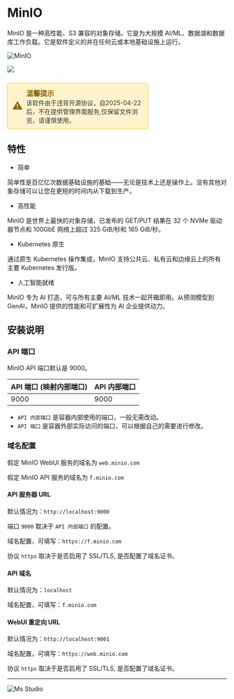 # MinIO

MinIO 是一种高性能、S3 兼容的对象存储。它是为大规模 AI/ML、数据湖和数据库工作负载。它是软件定义的并在任何云或本地基础设施上运行。

![MinIO](https://file.lifebus.top/imgs/minio_cover.png)

![](https://img.shields.io/badge/%E6%96%B0%E7%96%86%E8%90%8C%E6%A3%AE%E8%BD%AF%E4%BB%B6%E5%BC%80%E5%8F%91%E5%B7%A5%E4%BD%9C%E5%AE%A4-%E6%8F%90%E4%BE%9B%E6%8A%80%E6%9C%AF%E6%94%AF%E6%8C%81-blue)

<div style="border: 1px solid #FFC107; padding: 10px; border-radius: 5px; color: #856404; background-color: #FFF3CD; display: inline-block; width: 100%; max-width: 60%; margin-top: 10px;">
    <div style="display: flex; align-items: center;">
        <span style="font-size: 24px; margin-right: 8px;">⚠️</span>
        <div>
            <strong style="font-size: 16px;">温馨提示</strong><br>
            <span style="font-size: 14px; color: #333;">该软件由于违背开源协议，自2025-04-22后，不在提供管理界面服务,仅保留文件浏览，请谨慎使用。</span>
        </div>
    </div>
</div>

## 特性

+ 简单

简单性是百亿亿次数据基础设施的基础——无论是技术上还是操作上。没有其他对象存储可以让您在更短的时间内从下载到生产。

+ 高性能

MinIO 是世界上最快的对象存储，已发布的 GET/PUT 结果在 32 个 NVMe 驱动器节点和 100GbE 网络上超过 325 GiB/秒和 165 GiB/秒。

+ Kubernetes 原生

通过原生 Kubernetes 操作集成，MinIO 支持公共云、私有云和边缘云上的所有主要 Kubernetes 发行版。

+ 人工智能就绪

MinIO 专为 AI 打造，可与所有主要 AI/ML 技术一起开箱即用。从预测模型到 GenAI，MinIO 提供的性能和可扩展性为 AI 企业提供动力。

## 安装说明

### API 端口

MinIO API 端口默认是 9000。

| API 端口 (映射内部端口) | API 内部端口 |
|-----------------|----------|
| 9000            | 9000     |

+ `API 内部端口` 是容器内部使用的端口，一般无需改动。
+ `API 端口` 是容器外部实际访问的端口，可以根据自己的需要进行修改。

### 域名配置

假定 MinIO WebUI 服务的域名为 `web.minio.com`

假定 MinIO API 服务的域名为 `f.minio.com`

#### API 服务器 URL

默认情况为：`http://localhost:9000`

端口 `9000` 取决于 `API 内部端口` 的配置。

域名配置，可填写：`https://f.minio.com`

协议 `https` 取决于是否启用了 SSL/TLS, 是否配置了域名证书。

#### API 域名

默认情况为：`localhost`

域名配置，可填写：`f.minio.com`

#### WebUI 重定向 URL

默认情况为：`http://localhost:9001`

域名配置，可填写：`https://web.minio.com`

协议 `https` 取决于是否启用了 SSL/TLS, 是否配置了域名证书。

---

![Ms Studio](https://file.lifebus.top/imgs/ms_blank_001.png)
